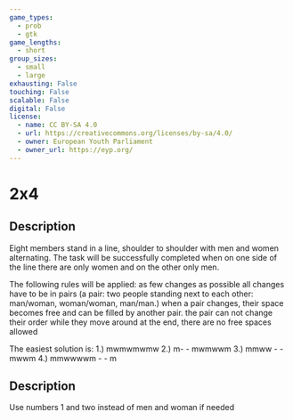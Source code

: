 ```yaml
---
game_types:
  - prob
  - gtk
game_lengths:
  - short
group_sizes:
  - small
  - large
exhausting: False
touching: False
scalable: False
digital: False
license:
  - name: CC BY-SA 4.0
  - url: https://creativecommons.org/licenses/by-sa/4.0/
  - owner: European Youth Parliament
  - owner_url: https://eyp.org/
---
```

# 2x4

## Description
Eight members stand in a line, shoulder to shoulder with men and women alternating. The task will be successfully completed when on one side of the line there are only women and on the other only men.

The following rules will be applied:
 as few changes as possible
 all changes have to be in pairs (a pair: two people standing next to each other: man/woman, woman/woman,
man/man.)
 when a pair changes, their space becomes free and can be filled by another pair.
 the pair can not change their order while they move around
 at the end, there are no free spaces allowed

The easiest solution is:
1.) mwmwmwmw
2.) m- - mwmwwm 3.) mmww - - mwwm 4.) mmwwwwm - - m

## Description
Use numbers 1 and two instead of men and woman if needed
